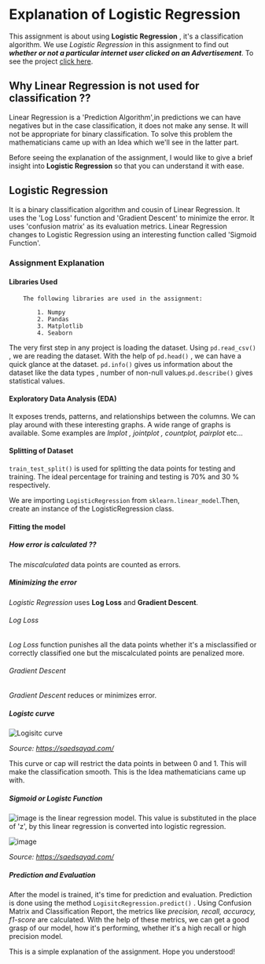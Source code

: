 # Explanation of Logistic Regression

This assignment is about using **Logistic Regression** , it's a classification algorithm. We use _Logistic Regression_ in this assignment to find out _**whether or not a particular internet user clicked on an Advertisement**_. To see the project [click here](https://github.com/young-ai-expert/Assignment_Explanation/blob/main/Logistic_Regression_Assignment.ipynb).

## Why Linear Regression is not used for classification ??

Linear Regression is a 'Prediction Algorithm',in predictions we can have negatives but in the case classification, it does not make any sense. It will not be appropriate for binary classification. To solve this problem the mathematicians came up with an Idea which we'll see in the latter part.

Before seeing the explanation of the assignment, I would like to give a brief insight into **Logistic Regression** so that you can understand it with ease.

## Logistic Regression

It is a binary classification algorithm and cousin of Linear Regression. It uses the 'Log Loss' function and 'Gradient Descent' to minimize the error. It uses 'confusion matrix' as its evaluation metrics. Linear Regression changes to Logistic Regression using an interesting function called 'Sigmoid Function'.
    
### Assignment Explanation

#### Libraries Used
    
        The following libraries are used in the assignment:
        
            1. Numpy 
            2. Pandas 
            3. Matplotlib 
            4. Seaborn 

  The very first step in any project is loading the dataset. Using `pd.read_csv()` , we are reading the dataset. With the help of `pd.head()` , we can have a quick glance at the dataset. `pd.info()` gives us information about the dataset like the data types , number of non-null values.`pd.describe()` gives statistical values.
  
####  Exploratory Data Analysis (EDA)

It exposes trends, patterns, and relationships between the columns. We can play around with these interesting graphs. A wide range of graphs is available. Some examples are _lmplot , jointplot , countplot, pairplot_ etc...

#### Splitting of Dataset

`train_test_split()` is used for splitting the data points for testing and training. The ideal percentage for training and testing is 70% and 30 % respectively. 

We are importing `LogisticRegression` from `sklearn.linear_model`.Then, create an instance of the LogisticRegression class.

#### Fitting the model

  ##### How error is calculated ??
  
  The _miscalculated_ data points are counted as errors.
  
  ##### Minimizing the error

   _Logistic Regression_ uses **Log Loss** and **Gradient Descent**.
   
   ###### Log Loss
   
   _Log Loss_ function punishes all the data points whether it's a misclassified or correctly classified one but the miscalculated points are penalized more.
   
   ###### Gradient Descent 
   
   _Gradient Descent_ reduces or minimizes error.
 
   ##### Logistc curve

   ![Logisitc curve](https://user-images.githubusercontent.com/78351203/118348479-455ed080-b568-11eb-9ab6-b40a5314a7df.png)
   
   _Source: https://saedsayad.com/_



   This curve or cap will restrict the data points in between 0 and 1. This will make the classification smooth. This is the Idea mathematicians came up with.

   ##### Sigmoid or Logistc Function

   ![image](https://user-images.githubusercontent.com/78351203/118348771-19444f00-b56a-11eb-836e-46e697fd7848.png) is the linear regression model. This value is substituted in the place of 'z', by this linear regression is converted into logistic regression.

   ![image](https://user-images.githubusercontent.com/78351203/118348651-6ffd5900-b569-11eb-9eeb-fb2c3b7c3f36.png)
   
   _Source: https://saedsayad.com/_



##### Prediction and Evaluation

After the model is trained, it's time for prediction and evaluation. Prediction is done using the method `LogisitcRegression.predict()` . Using Confusion Matrix and Classification Report, the metrics like _precision, recall, accuracy, f1-score_ are calculated. With the help of these metrics, we can get a good grasp of our model, how it's performing, whether it's a high recall or high precision model.

This is a simple explanation of the assignment. Hope you understood!

